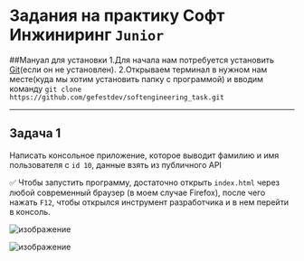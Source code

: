 # Задания на практику Софт Инжиниринг ```Junior```
##Мануал для установки
1.Для начала нам потребуется установить [Git](https://git-scm.com/)(если он не установлен).
2.Открываем терминал в нужном нам месте(куда мы хотим установить папку с программой) и вводим команду ```git clone https://github.com/gefestdev/softengineering_task.git```
____
## Задача 1
Написать консольное приложение, которое выводит фамилию и имя пользователя с ```id 10```, данные взять из публичного API

:white_check_mark: Чтобы запустить программу, достаточно открыть ```index.html``` через любой современный браузер (в моем случае Firefox), после чего нажать ```F12```, чтобы открылся инструмент разработчика и в нем перейти в консоль.

![изображение](https://user-images.githubusercontent.com/56268426/196036051-18427abe-9c8e-44c8-8e79-00a45234d0df.png)

![изображение](https://user-images.githubusercontent.com/56268426/196036074-1e5ed5b0-13bf-4446-96f6-fcad8a0730d6.png)


